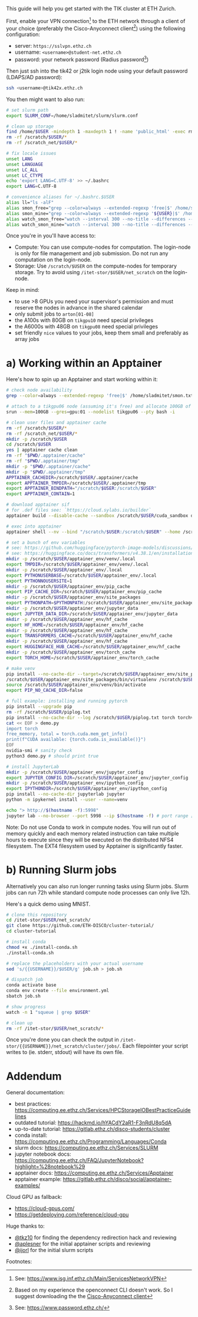 This guide will help you get started with the TIK cluster at ETH Zurich.

First, enable your VPN connection[^vpn] to the ETH network through a client of your choice (preferably the Cisco-Anyconnect client[^cisco]) using the following configuration:

- server: `https://sslvpn.ethz.ch`
- username: `<username>@student-net.ethz.ch`
- password: your network password (Radius password[^pwd])

Then just ssh into the tik42 or j2tik login node using your default password (LDAPS/AD password):

```bash
ssh <username>@tik42x.ethz.ch
```

You then might want to also run:

```bash
# set slurm path
export SLURM_CONF=/home/sladmitet/slurm/slurm.conf

# clean up storage
find /home/$USER -mindepth 1 -maxdepth 1 ! -name 'public_html' -exec rm -rf {} +
rm -rf /scratch/$USER/*
rm -rf /scratch_net/$USER/*

# fix locale issues
unset LANG
unset LANGUAGE
unset LC_ALL
unset LC_CTYPE
echo 'export LANG=C.UTF-8' >> ~/.bashrc
export LANG=C.UTF-8

# convenience aliases for ~/.bashrc.$USER
alias ll="ls -alF"
alias smon_free="grep --color=always --extended-regexp 'free|$' /home/sladmitet/smon.txt"
alias smon_mine="grep --color=always --extended-regexp '${USER}|$' /home/sladmitet/smon.txt"
alias watch_smon_free="watch --interval 300 --no-title --differences --color \"grep --color=always --extended-regexp 'free|$' /home/sladmitet/smon.txt\""
alias watch_smon_mine="watch --interval 300 --no-title --differences --color \"grep --color=always --extended-regexp '${USER}|$' /home/sladmitet/smon.txt\""
```

Once you're in you'll have access to:

- Compute: You can use compute-nodes for computation. The login-node is only for file management and job submission. Do not run any computation on the login-node.
- Storage: Use `/scratch/$USER` on the compute-nodes for temporary storage. Try to avoid using `/itet-stor/$USER/net_scratch` on the login-node.

Keep in mind:

- to use >8 GPUs you need your supervisor's permission and must reserve the nodes in advance in the shared calendar
- only submit jobs to `arton[01-08]`
- the A100s with 80GB on `tikgpu10` need special privileges
- the A6000s with 48GB on `tikgpu08` need special privileges
- set friendly `nice` values to your jobs, keep them small and preferably as array jobs

# a) Working within an Apptainer

Here's how to spin up an Apptainer and start working within it:

```bash
# check node availability
grep --color=always --extended-regexp 'free|$' /home/sladmitet/smon.txt

# attach to a tikgpu06 node (assuming it's free) and allocate 100GB of RAM and 1 GPU
srun --mem=100GB --gres=gpu:01 --nodelist tikgpu06 --pty bash -i

# clean user files and apptainer cache
rm -rf /scratch/$USER/*
rm -rf /scratch_net/$USER/*
mkdir -p /scratch/$USER
cd /scratch/$USER
yes | apptainer cache clean
rm -rf "$PWD/.apptainer/cache"
rm -rf "$PWD/.apptainer/tmp"
mkdir -p "$PWD/.apptainer/cache"
mkdir -p "$PWD/.apptainer/tmp"
APPTAINER_CACHEDIR=/scratch/$USER/.apptainer/cache
export APPTAINER_TMPDIR=/scratch/$USER/.apptainer/tmp
export APPTAINER_BINDPATH="/scratch/$USER:/scratch/$USER"
export APPTAINER_CONTAIN=1

# download apptainer sif
# for .def files see: `https://cloud.sylabs.io/builder`
apptainer build --disable-cache --sandbox /scratch/$USER/cuda_sandbox docker://nvcr.io/nvidia/pytorch:23.08-py3

# exec into apptainer
apptainer shell --nv --bind "/scratch/$USER:/scratch/$USER" --home /scratch/$USER/.apptainer/home:/home/$USER --pwd /scratch/$USER /scratch/$USER/cuda_sandbox --containall

# set a bunch of env variables
# see: https://github.com/huggingface/pytorch-image-models/discussions/790
# see: https://huggingface.co/docs/transformers/v4.38.1/en/installation#cache-setup
mkdir -p /scratch/$USER/apptainer_env/venv/.local
export TMPDIR=/scratch/$USER/apptainer_env/venv/.local
mkdir -p /scratch/$USER/apptainer_env/.local
export PYTHONUSERBASE=/scratch/$USER/apptainer_env/.local
export PYTHONNOUSERSITE=1
mkdir -p /scratch/$USER/apptainer_env/pip_cache
export PIP_CACHE_DIR=/scratch/$USER/apptainer_env/pip_cache
mkdir -p /scratch/$USER/apptainer_env/site_packages
export PYTHONPATH=$PYTHONPATH:/scratch/$USER/apptainer_env/site_packages
mkdir -p /scratch/$USER/apptainer_env/jupyter_data
export JUPYTER_DATA_DIR=/scratch/$USER/apptainer_env/jupyter_data
mkdir -p /scratch/$USER/apptainer_env/hf_cache
export HF_HOME=/scratch/$USER/apptainer_env/hf_cache
mkdir -p /scratch/$USER/apptainer_env/hf_cache
export TRANSFORMERS_CACHE=/scratch/$USER/apptainer_env/hf_cache
mkdir -p /scratch/$USER/apptainer_env/hf_cache
export HUGGINGFACE_HUB_CACHE=/scratch/$USER/apptainer_env/hf_cache
mkdir -p /scratch/$USER/apptainer_env/torch_cache
export TORCH_HOME=/scratch/$USER/apptainer_env/torch_cache

# make venv
pip install --no-cache-dir --target=/scratch/$USER/apptainer_env/site_packages virtualenv
/scratch/$USER/apptainer_env/site_packages/bin/virtualenv /scratch/$USER/apptainer_env/venv
source /scratch/$USER/apptainer_env/venv/bin/activate
export PIP_NO_CACHE_DIR=false

# full example: installing and running pytorch
pip install --upgrade pip
rm -rf /scratch/$USER/piplog.txt
pip install --no-cache-dir --log /scratch/$USER/piplog.txt torch torchvision torchaudio
cat << EOF > demo.py
import torch
free_memory, total = torch.cuda.mem_get_info()
print(f"CUDA available: {torch.cuda.is_available()}")
EOF
nvidia-smi # sanity check
python3 demo.py # should print true

# install JupyterLab
mkdir -p /scratch/$USER/apptainer_env/jupyter_config
export JUPYTER_CONFIG_DIR=/scratch/$USER/apptainer_env/jupyter_config
mkdir -p /scratch/$USER/apptainer_env/ipython_config
export IPYTHONDIR=/scratch/$USER/apptainer_env/ipython_config
pip install --no-cache-dir jupyterlab jupyter
python -m ipykernel install --user --name=venv

echo "> http://$(hostname -f):5998"
jupyter lab --no-browser --port 5998 --ip $(hostname -f) # port range [5900-5999]
```

Note: Do not use Conda to work in compute nodes. You will run out of memory quickly and each memory related instruction can take multiple hours to execute since they will be executed on the distributed NFS4 filesystem. The EXT4 filesystem used by Apptainer is significantly faster.


# b) Running Slurm jobs

Alternatively you can also run longer running tasks using Slurm jobs. Slurm jobs can run 72h while standard compute node processes can only live 12h.

Here's a quick demo using MNIST.

```bash
# clone this repository
cd /itet-stor/$USER/net_scratch/
git clone https://github.com/ETH-DISCO/cluster-tutorial/
cd cluster-tutorial

# install conda
chmod +x ./install-conda.sh
./install-conda.sh

# replace the placeholders with your actual username
sed 's/{{USERNAME}}/$USER/g' job.sh > job.sh

# dispatch job
conda activate base
conda env create --file environment.yml
sbatch job.sh

# show progress
watch -n 1 "squeue | grep $USER"

# clean up
rm -rf /itet-stor/$USER/net_scratch/*
```

Once you're done you can check the output in `/itet-stor/{{USERNAME}}/net_scratch/cluster/jobs/`. Each filepointer your script writes to (ie. stderr, stdout) will have its own file.

# Addendum

General documentation:

- best practices: https://computing.ee.ethz.ch/Services/HPCStorageIOBestPracticeGuidelines
- outdated tutorial: https://hackmd.io/hYACdY2aR1-F3nRdU8q5dA
- up-to-date tutorial: https://gitlab.ethz.ch/disco-students/cluster
- conda install: https://computing.ee.ethz.ch/Programming/Languages/Conda
- slurm docs: https://computing.ee.ethz.ch/Services/SLURM
- jupyter notebook docs: https://computing.ee.ethz.ch/FAQ/JupyterNotebook?highlight=%28notebook%29
- apptainer docs: https://computing.ee.ethz.ch/Services/Apptainer
- apptainer example: https://gitlab.ethz.ch/disco/social/apptainer-examples/

Cloud GPU as fallback:

- https://cloud-gpus.com/
- https://getdeploying.com/reference/cloud-gpu

Huge thanks to:

- [@tkz10](https://github.com/TKZ10) for finding the dependency redirection hack and reviewing
- [@aplesner](https://github.com/aplesner) for the initial apptainer scripts and reviewing
- [@ijorl](https://github.com/iJorl) for the initial slurm scripts

Footnotes:

[^vpn]: See: https://www.isg.inf.ethz.ch/Main/ServicesNetworkVPN
[^pwd]: See: https://www.password.ethz.ch/
[^cisco]: Based on my experience the openconnect CLI doesn't work. So I suggest downloading the the [Cisco-Anyconnect client](https://apps.apple.com/at/app/cisco-secure-client/id1135064690?l=en-GB)
